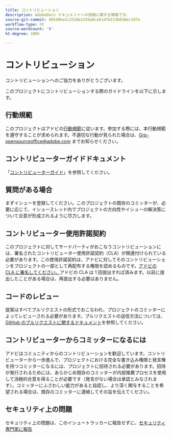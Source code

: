 ```yaml
---
title: コントリビューション
description: AdobeDocs ドキュメントへの投稿に関する情報です。
source-git-commit: 99540be2c2310e2250a0ceb14fb133b630ec397e
workflow-type: ht
source-wordcount: '0'
ht-degree: 100%

---
```


# コントリビューション

コントリビューションへのご協力をありがとうございます。

このプロジェクトにコントリビューションする際のガイドラインを以下に示します。

## 行動規範

このプロジェクトはアドビの[行動規範](code-of-conduct.md)に従います。参加する際には、本行動規範を遵守することが求められます。不適切な行動が見られた場合は、[Grp-opensourceoffice@adobe.com](mailto:Grp-opensourceoffice@adobe.com) までお知らせください。

## コントリビューターガイドドキュメント

「[コントリビューターガイド](https://experienceleague.adobe.com/docs/contributor/contributor-guide/introduction.html?lang=ja)」を参照してください。

## 質問がある場合

まずイシューを登録してください。このプロジェクトの既存のコミッターが、必要に応じて、イシュースレッド内でプロジェクトの方向性やイシューの解決策について合意が形成されるように尽力します。

## コントリビューター使用許諾契約

このプロジェクトに対してサードパーティがおこなうコントリビューションには、署名されたコントリビューター使用許諾契約（CLA）が関連付けられている必要があります。この使用許諾契約は、アドビに対してそのコントリビューションをプロジェクトの一部として再配布する権限を認めるものです。[アドビの CLA に署名してください。](http://opensource.adobe.com/cla.html)アドビの CLA は 1 回提出すれば済みます。以前に提出したことがある場合は、再提出する必要はありません。

## コードのレビュー

提案はすべてプルリクエストの形式でおこなわれ、プロジェクトのコミッターによってレビューされる必要があります。プルリクエストの送信方法については、[GitHub のプルリクエストに関するドキュメント](https://help.github.com/ja/articles/about-pull-requests/)を参照してください。

<!--
Lastly, please follow the [pull request template](PULL_REQUEST_TEMPLATE.md) when
submitting a pull request!
-->

## コントリビューターからコミッターになるには

アドビはコミュニティからのコントリビューションを歓迎しています。コントリビューターから一歩進んで、プロジェクトにおける完全な書き込み権限と発言権を持つコミッターになるには、プロジェクトに招待される必要があります。招待が発行されるためには、あらかじめ既存のコミッターが内部推薦プロセスを使用して消極的合意を得ることが必要です（発言がない場合は承認とみなされます）。コミッターにふさわしい能力があると自認し、より深く関与することを希望される場合は、既存のコミッターに連絡してその旨を伝えてください。

## セキュリティ上の問題

セキュリティ上の問題は、このイシュートラッカーに報告せずに、[セキュリティ専門家に報告](https://helpx.adobe.com/jp/security/alertus.html)
